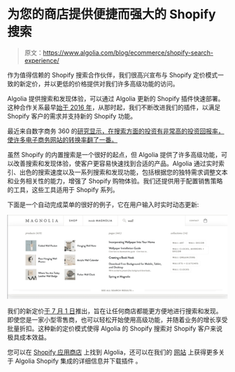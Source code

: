 # 为您的商店提供便捷而强大的 Shopify 搜索

> 原文：<https://www.algolia.com/blog/ecommerce/shopify-search-experience/>

作为值得信赖的 Shopify 搜索合作伙伴，我们很高兴宣布与 Shopify 定价模式一致的新定价，并以更低的价格提供对我们许多高级功能的访问。

Algolia 提供搜索和发现体验，可以通过 Algolia 更新的 Shopify 插件快速部署。这种合作关系最早[始于 2016 年](https://blog.algolia.com/bringing-algolias-search-as-you-type-experience-to-shopify-stores/)，从那时起，我们不断改进我们的插件，以满足 Shopify 客户的需求并支持新的 Shopify 功能。

最近来自数字商务 360 的[研究显示，在搜索方面的投资有非常高的投资回报率，使许多电子商务网站的转换率翻了一番。](https://resources.algolia.com/home/site-search-high-converting-investment-when-done-right)

虽然 Shopify 的内置搜索是一个很好的起点，但 Algolia 提供了许多高级功能，可以改善搜索和发现体验，使客户更容易快速找到合适的产品。Algolia 通过实时索引、出色的搜索速度以及一系列搜索和发现功能，包括根据您的独特需求调整文本和业务相关性的能力，增强了 Shopify 购物体验。我们还提供用于配置销售策略的工具，这些工具适用于 Shopify 系列。

下面是一个自动完成菜单的很好的例子，它在用户输入时实时动态更新:

[![merchandising shopify search](img/8414b2beb38899925fc3b347befcc86a.png)](https://blog-api.algolia.com/wp-content/uploads/2020/08/ShopifyMagnolia.png)

我们的新定价[于 7 月 1 日](https://blog.algolia.com/introducing-algolias-most-customer-friendly-pricing/)推出，旨在让任何商店都能更方便地进行搜索和发现。即使您是一家小型零售商，也可以轻松开始使用高级功能，并随着业务的增长享受批量折扣。这种新的定价模式使得 Algolia 的 Shopify 搜索对 Shopify 客户来说极具成本效益。

您可以在 [Shopify 应用商店](https://apps.shopify.com/algolia-search?surface_detail=algolia&surface_inter_position=1&surface_intra_position=2&surface_type=search) 上找到 Algolia，还可以在我们的 [网站](https://www.algolia.com/search-solutions/shopify/) 上获得更多关于 Algolia Shopify 集成的详细信息并下载插件 。
